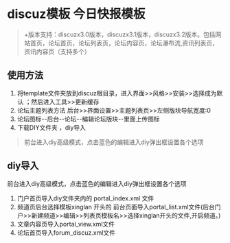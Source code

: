 # discuz模板 今日快报模板

> +版本支持：discuzx3.0版本，discuzx3.1版本，discuzx3.2版本。包括网站首页，论坛首页，论坛列表页，论坛内容页，论坛瀑布流,资讯列表页，资讯内容页（支持多个）

## 使用方法

1. 将template文件夹放到discuz根目录，进入界面>>风格>>安装>>选择成为默认 ；然后进入工具>>更新缓存
2. 论坛主题列表方法 后台>>界面设置>>主题列表页>>左侧版块导航宽度:0
3. 论坛图标--后台--论坛--编辑论坛版块--里面上传图标
4. 下载DIY文件夹 ，diy导入

> 前台进入diy高级模式，点击蓝色的编辑进入diy弹出框设置各个选项

## diy导入
前台进入diy高级模式，点击蓝色的编辑进入diy弹出框设置各个选项

1. 门户首页导入diy文件夹内的 portal_index.xml 文件
2. 频道页后台选择模板xinglan 开头的 前台页面导入portal_list.xml文件(后台门户>>新建频道>>编辑>>列表页模板名>>选择xinglan开头的文件,开启频道。)
3. 文章内容页导入portal_view.xml文件
4. 论坛首页导入forum_discuz.xml文件